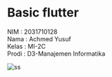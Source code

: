 # Basic flutter

NIM   : 2031710128 <br /> 
Nama  : Achmed Yusuf <br /> 
Kelas : MI-2C <br /> 
Prodi : D3-Manajemen Informatika

![ss](02-basic-flutter/blob/main/basic_flutter1/images/screenshoot%201.jpeg)
